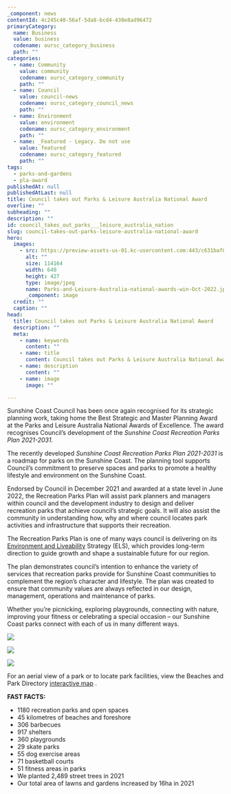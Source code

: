 ```yaml
---
_component: news
contentId: 4c245c40-56af-5da8-bcd4-438e8ad96472
primaryCategory:
  name: Business
  value: business
  codename: oursc_category_business
  path: ""
categories:
  - name: Community
    value: community
    codename: oursc_category_community
    path: ""
  - name: Council
    value: council-news
    codename: oursc_category_council_news
    path: ""
  - name: Environment
    value: environment
    codename: oursc_category_environment
    path: ""
  - name: _Featured - Legacy. Do not use
    value: featured
    codename: oursc_category_featured
    path: ""
tags:
  - parks-and-gardens
  - pla-award
publishedAt: null
publishedAtLast: null
title: Council takes out Parks & Leisure Australia National Award
overline: ""
subheading: ""
description: ""
id: council_takes_out_parks___leisure_australia_nation
slug: council-takes-out-parks-leisure-australia-national-award
hero:
  images:
    - src: https://preview-assets-us-01.kc-usercontent.com:443/c631baf8-1b46-001f-580c-d0001b68b4a8/ec7363ae-ddda-42ec-b46c-707e1eb27674/Parks-and-Leisure-Australia-national-awards-win-Oct-2022.jpg
      alt: ""
      size: 114164
      width: 640
      height: 427
      type: image/jpeg
      name: Parks-and-Leisure-Australia-national-awards-win-Oct-2022.jpg
      _component: image
  credit: ""
  caption: ""
head:
  title: Council takes out Parks & Leisure Australia National Award
  description: ""
  meta:
    - name: keywords
      content: ""
    - name: title
      content: Council takes out Parks & Leisure Australia National Award
    - name: description
      content: ""
    - name: image
      image: ""

---
```

Sunshine Coast Council has been once again recognised for its strategic planning work, taking home the Best Strategic and Master Planning Award at the Parks and Leisure Australia National Awards of Excellence. The award recognises Council’s development of the *Sunshine Coast Recreation Parks Plan 2021-2031.*

The recently developed *Sunshine Coast Recreation Parks Plan 2021-2031* is a roadmap for parks on the Sunshine Coast. The planning tool supports Council’s commitment to preserve spaces and parks to promote a healthy lifestyle and environment on the Sunshine Coast.

Endorsed by Council in December 2021 and awarded at a state level in June 2022, the Recreation Parks Plan will assist park planners and managers within council and the development industry to design and deliver recreation parks that achieve council’s strategic goals. It will also assist the community in understanding how, why and where council locates park activities and infrastructure that supports their recreation.

The Recreation Parks Plan is one of many ways council is delivering on its [Environment and Liveability](https://els.sunshinecoast.qld.gov.au/)
&#x20;Strategy (ELS), which provides long-term direction to guide growth and shape a sustainable future for our region.

The plan demonstrates council’s intention to enhance the variety of services that recreation parks provide for Sunshine Coast communities to complement the region’s character and lifestyle. The plan was created to ensure that community values are always reflected in our design, management, operations and maintenance of parks.

Whether you’re picnicking, exploring playgrounds, connecting with nature, improving your fitness or celebrating a special occasion – our Sunshine Coast parks connect with each of us in many different ways.

![](https://preview-assets-us-01.kc-usercontent.com:443/c631baf8-1b46-001f-580c-d0001b68b4a8/e8a4aba8-e8fd-4f51-aa13-80da3c336771/Alexandra-Headland-Forshore_Greg-Gardner-1-reduced-1024x682.jpg)

![](https://preview-assets-us-01.kc-usercontent.com:443/c631baf8-1b46-001f-580c-d0001b68b4a8/34df03a4-cfe3-4fd7-bfb2-01425c033624/Buderim-Village-Park-1024x682.jpg)

![](https://preview-assets-us-01.kc-usercontent.com:443/c631baf8-1b46-001f-580c-d0001b68b4a8/0825fc48-6676-4d46-95d7-f48547f02ae1/RussellFamilyPark201320120of204-1024x683.jpg)

For an aerial view of a park or to locate park facilities, view the Beaches and Park Directory [interactive map](https://scrc.maps.arcgis.com/apps/webappviewer/index.html?id=5b5c4eee598040a1948753eac0569feb)
. 

**FAST FACTS:**

*   1180 recreation parks and open spaces
*   45 kilometres of beaches and foreshore
*   306 barbecues
*   917 shelters
*   360 playgrounds
*   29 skate parks
*   55 dog exercise areas
*   71 basketball courts
*   51 fitness areas in parks
*   We planted 2,489 street trees in 2021
*   Our total area of lawns and gardens increased by 16ha in 2021
